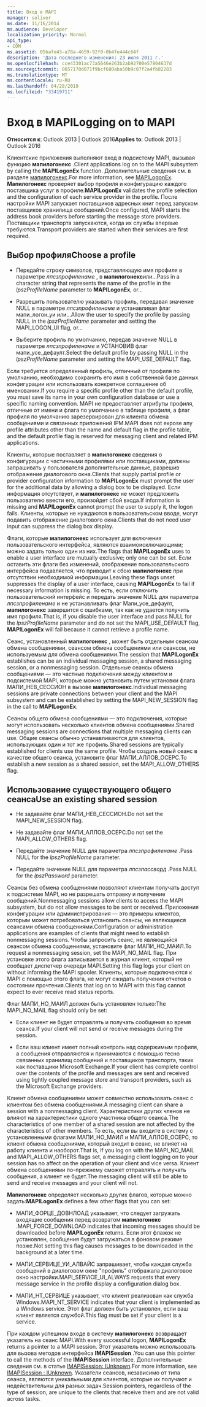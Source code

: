 ```yaml
---
title: Вход в MAPI
manager: soliver
ms.date: 11/16/2014
ms.audience: Developer
localization_priority: Normal
api_type:
- COM
ms.assetid: 05bafe43-a78a-4659-92f0-0b4fe444c64f
description: 'Дата последнего изменения: 23 июля 2011 г.'
ms.openlocfilehash: cce43301ac73a5646e263b2ab92700e57804637d
ms.sourcegitcommit: 8657170d071f9bcf680aba50b9c07f2a4fb82283
ms.translationtype: MT
ms.contentlocale: ru-RU
ms.lasthandoff: 04/28/2019
ms.locfileid: "33419711"
---
```

# <a name="logging-on-to-mapi"></a><span data-ttu-id="e6e63-103">Вход в MAPI</span><span class="sxs-lookup"><span data-stu-id="e6e63-103">Logging on to MAPI</span></span>
 
<span data-ttu-id="e6e63-104">**Относится к**: Outlook 2013 | Outlook 2016</span><span class="sxs-lookup"><span data-stu-id="e6e63-104">**Applies to**: Outlook 2013 | Outlook 2016</span></span> 
  
<span data-ttu-id="e6e63-105">Клиентские приложения выполняют вход в подсистему MAPI, вызывая функцию **мапилогонекс** .</span><span class="sxs-lookup"><span data-stu-id="e6e63-105">Client applications log on to the MAPI subsystem by calling the **MAPILogonEx** function.</span></span> <span data-ttu-id="e6e63-106">Дополнительные сведения см. в разделе [мапилогонекс](mapilogonex.md).</span><span class="sxs-lookup"><span data-stu-id="e6e63-106">For more information, see [MAPILogonEx](mapilogonex.md).</span></span> <span data-ttu-id="e6e63-107">**Мапилогонекс** проверяет выбор профиля и конфигурацию каждого поставщика услуг в профиле.</span><span class="sxs-lookup"><span data-stu-id="e6e63-107">**MAPILogonEx** validates the profile selection and the configuration of each service provider in the profile.</span></span> <span data-ttu-id="e6e63-108">После настройки MAPI запускает поставщиков адресных книг перед запуском поставщиков хранилища сообщений.</span><span class="sxs-lookup"><span data-stu-id="e6e63-108">Once configured, MAPI starts the address book providers before starting the message store providers.</span></span> <span data-ttu-id="e6e63-109">Поставщики транспорта запускаются, когда их службы впервые требуются.</span><span class="sxs-lookup"><span data-stu-id="e6e63-109">Transport providers are started when their services are first required.</span></span> 
  
## <a name="choose-a-profile"></a><span data-ttu-id="e6e63-110">Выбор профиля</span><span class="sxs-lookup"><span data-stu-id="e6e63-110">Choose a profile</span></span>
  
- <span data-ttu-id="e6e63-111">Передайте строку символов, представляющую имя профиля в параметре _лпсзпрофиленаме_ , в **мапилогонекс**или...</span><span class="sxs-lookup"><span data-stu-id="e6e63-111">Pass in a character string that represents the name of the profile in the  _lpszProfileName_ parameter to **MAPILogonEx**, or...</span></span>
    
- <span data-ttu-id="e6e63-112">Разрешить пользователю указывать профиль, передавая значение NULL в параметре _лпсзпрофиленаме_ и устанавливая флаг мапи_логон_уи или...</span><span class="sxs-lookup"><span data-stu-id="e6e63-112">Allow the user to specify the profile by passing NULL in the  _lpszProfileName_ parameter and setting the MAPI_LOGON_UI flag, or...</span></span> 

- <span data-ttu-id="e6e63-113">Выберите профиль по умолчанию, передав значение NULL в параметре _лпсзпрофиленаме_ и УСТАНОВИВ флаг мапи_усе_дефаулт.</span><span class="sxs-lookup"><span data-stu-id="e6e63-113">Select the default profile by passing NULL in the  _lpszProfileName_ parameter and setting the MAPI_USE_DEFAULT flag.</span></span> 
    
<span data-ttu-id="e6e63-114">Если требуется определенный профиль, отличный от профиля по умолчанию, необходимо сохранить его имя в собственной базе данных конфигурации или использовать конкретное соглашение об именовании.</span><span class="sxs-lookup"><span data-stu-id="e6e63-114">If you require a specific profile other than the default profile, you must save its name in your own configuration database or use a specific naming convention.</span></span> <span data-ttu-id="e6e63-115">MAPI не предоставляет атрибуты профиля, отличные от имени и флага по умолчанию в таблице профиля, а флаг профиля по умолчанию зарезервирован для клиента обмена сообщениями и связанных приложений IPM.</span><span class="sxs-lookup"><span data-stu-id="e6e63-115">MAPI does not expose any profile attributes other than the name and default flag in the profile table, and the default profile flag is reserved for messaging client and related IPM applications.</span></span>
  
<span data-ttu-id="e6e63-116">Клиенты, которые поставляет в **мапилогонекс** сведения о конфигурации с частичными профилями или поставщиками, должны запрашивать у пользователя дополнительные данные, разрешив отображение диалогового окна.</span><span class="sxs-lookup"><span data-stu-id="e6e63-116">Clients that supply partial profile or provider configuration information to **MAPILogonEx** must prompt the user for the additional data by allowing a dialog box to be displayed.</span></span> <span data-ttu-id="e6e63-117">Если информация отсутствует, и **мапилогонекс** не может предложить пользователю ввести его, произойдет сбой входа.</span><span class="sxs-lookup"><span data-stu-id="e6e63-117">If information is missing and **MAPILogonEx** cannot prompt the user to supply it, the logon fails.</span></span> <span data-ttu-id="e6e63-118">Клиенты, которые не нуждаются в пользовательском вводе, могут подавить отображение диалогового окна.</span><span class="sxs-lookup"><span data-stu-id="e6e63-118">Clients that do not need user input can suppress the dialog box display.</span></span> 
  
<span data-ttu-id="e6e63-119">Флаги, которые **мапилогонекс** использует для включения пользовательского интерфейса, являются взаимоисключающими; можно задать только один из них.</span><span class="sxs-lookup"><span data-stu-id="e6e63-119">The flags that **MAPILogonEx** uses to enable a user interface are mutually exclusive; only one can be set.</span></span> <span data-ttu-id="e6e63-120">Если оставить эти флаги без изменений, отображение пользовательского интерфейса подавляется, что приводит к сбою **мапилогонекс** при отсутствии необходимой информации.</span><span class="sxs-lookup"><span data-stu-id="e6e63-120">Leaving these flags unset suppresses the display of a user interface, causing **MAPILogonEx** to fail if necessary information is missing.</span></span> <span data-ttu-id="e6e63-121">То есть, если отключить пользовательский интерфейс и передать значение NULL для параметра _лпсзпрофиленаме_ и не устанавливать флаг Мапи_усе_дефаулт, **мапилогонекс** завершится с ошибками, так как не удается получить имя профиля.</span><span class="sxs-lookup"><span data-stu-id="e6e63-121">That is, if you disable the user interface and pass NULL for the  _lpszProfileName_ parameter and do not set the MAPI_USE_DEFAULT flag, **MAPILogonEx** will fail because it cannot retrieve a profile name.</span></span> 
  
<span data-ttu-id="e6e63-122">Сеанс, установленный **мапилогонекс** , может быть отдельным сеансом обмена сообщениями, сеансом обмена сообщениями или сеансом, не используемым для обмена сообщениями.</span><span class="sxs-lookup"><span data-stu-id="e6e63-122">The session that **MAPILogonEx** establishes can be an individual messaging session, a shared messaging session, or a nonmessaging session.</span></span> <span data-ttu-id="e6e63-123">Отдельные сеансы обмена сообщениями — это частные подключения между клиентом и подсистемой MAPI, которые можно установить путем установки флага МАПИ_НЕВ_СЕССИОН в вызове **мапилогонекс**.</span><span class="sxs-lookup"><span data-stu-id="e6e63-123">Individual messaging sessions are private connections between your client and the MAPI subsystem and can be established by setting the MAPI_NEW_SESSION flag in the call to **MAPILogonEx**.</span></span>
  
<span data-ttu-id="e6e63-124">Сеансы общего обмена сообщениями — это подключения, которые могут использовать несколько клиентов обмена сообщениями.</span><span class="sxs-lookup"><span data-stu-id="e6e63-124">Shared messaging sessions are connections that multiple messaging clients can use.</span></span> <span data-ttu-id="e6e63-125">Общие сеансы обычно устанавливаются для клиентов, использующих один и тот же профиль.</span><span class="sxs-lookup"><span data-stu-id="e6e63-125">Shared sessions are typically established for clients use the same profile.</span></span> <span data-ttu-id="e6e63-126">Чтобы создать новый сеанс в качестве общего сеанса, установите флаг МАПИ_АЛЛОВ_ОСЕРС.</span><span class="sxs-lookup"><span data-stu-id="e6e63-126">To establish a new session as a shared session, set the MAPI_ALLOW_OTHERS flag.</span></span> 
  
## <a name="use-an-existing-shared-session"></a><span data-ttu-id="e6e63-127">Использование существующего общего сеанса</span><span class="sxs-lookup"><span data-stu-id="e6e63-127">Use an existing shared session</span></span>
  
- <span data-ttu-id="e6e63-128">Не задавайте флаг МАПИ_НЕВ_СЕССИОН.</span><span class="sxs-lookup"><span data-stu-id="e6e63-128">Do not set the MAPI_NEW_SESSION flag.</span></span>
    
- <span data-ttu-id="e6e63-129">Не задавайте флаг МАПИ_АЛЛОВ_ОСЕРС.</span><span class="sxs-lookup"><span data-stu-id="e6e63-129">Do not set the MAPI_ALLOW_OTHERS flag.</span></span>
    
- <span data-ttu-id="e6e63-130">Передайте значение NULL для параметра _лпсзпрофиленаме_ .</span><span class="sxs-lookup"><span data-stu-id="e6e63-130">Pass NULL for the  _lpszProfileName_ parameter.</span></span> 
    
- <span data-ttu-id="e6e63-131">Передайте значение NULL для параметра _лпсзпассворд_ .</span><span class="sxs-lookup"><span data-stu-id="e6e63-131">Pass NULL for the  _lpszPassword_ parameter.</span></span> 
    
<span data-ttu-id="e6e63-132">Сеансы без обмена сообщениями позволяют клиентам получать доступ к подсистеме MAPI, но не разрешать отправку и получение сообщений.</span><span class="sxs-lookup"><span data-stu-id="e6e63-132">Nonmessaging sessions allow clients to access the MAPI subsystem, but do not allow messages to be sent or received.</span></span> <span data-ttu-id="e6e63-133">Приложения конфигурации или администрирования — это примеры клиентов, которым может потребоваться установить сеансы, не являющиеся сеансами обмена сообщениями.</span><span class="sxs-lookup"><span data-stu-id="e6e63-133">Configuration or administration applications are examples of clients that might need to establish nonmessaging sessions.</span></span> <span data-ttu-id="e6e63-134">Чтобы запросить сеанс, не являющийся сеансом обмена сообщениями, установите флаг МАПИ_НО_МАИЛ.</span><span class="sxs-lookup"><span data-stu-id="e6e63-134">To request a nonmessaging session, set the MAPI_NO_MAIL flag.</span></span> <span data-ttu-id="e6e63-135">При установке этого флага записывается в журнал клиент, который не сообщает диспетчер очереди MAPI.</span><span class="sxs-lookup"><span data-stu-id="e6e63-135">Setting this flag logs your client on without informing the MAPI spooler.</span></span> <span data-ttu-id="e6e63-136">Клиенты, которые подключаются к MAPI с помощью этого флага, не могут ожидать получения отчетов о состоянии прочтения.</span><span class="sxs-lookup"><span data-stu-id="e6e63-136">Clients that log on to MAPI with this flag cannot expect to ever receive read status reports.</span></span>
  
<span data-ttu-id="e6e63-137">Флаг МАПИ_НО_МАИЛ должен быть установлен только:</span><span class="sxs-lookup"><span data-stu-id="e6e63-137">The MAPI_NO_MAIL flag should only be set:</span></span>
  
- <span data-ttu-id="e6e63-138">Если клиент не будет отправлять и получать сообщения во время сеанса.</span><span class="sxs-lookup"><span data-stu-id="e6e63-138">If your client will not send or receive messages during the session.</span></span>
    
- <span data-ttu-id="e6e63-139">Если ваш клиент имеет полный контроль над содержимым профиля, а сообщения отправляются и принимаются с помощью тесно связанных хранилищ сообщений и поставщиков транспорта, таких как поставщики Microsoft Exchange.</span><span class="sxs-lookup"><span data-stu-id="e6e63-139">If your client has complete control over the contents of the profile and messages are sent and received using tightly coupled message store and transport providers, such as the Microsoft Exchange providers.</span></span>
    
<span data-ttu-id="e6e63-140">Клиент обмена сообщениями может совместно использовать сеанс с клиентом без обмена сообщениями.</span><span class="sxs-lookup"><span data-stu-id="e6e63-140">A messaging client can share a session with a nonmessaging client.</span></span> <span data-ttu-id="e6e63-141">Характеристики других членов не влияют на характеристики одного участника общего сеанса.</span><span class="sxs-lookup"><span data-stu-id="e6e63-141">The characteristics of one member of a shared session are not affected by the characteristics of other members.</span></span> <span data-ttu-id="e6e63-142">То есть, если вы входите в систему с установленными флагами МАПИ_НО_МАИЛ и МАПИ_АЛЛОВ_ОСЕРС, то клиент обмена сообщениями, который входит в сеанс, не влияет на работу клиента и наоборот.</span><span class="sxs-lookup"><span data-stu-id="e6e63-142">That is, if you log on with the MAPI_NO_MAIL and MAPI_ALLOW_OTHERS flags set, a messaging client logging on to your session has no affect on the operation of your client and vice versa.</span></span> <span data-ttu-id="e6e63-143">Клиент обмена сообщениями по-прежнему сможет отправлять и получать сообщения, а клиент не будет.</span><span class="sxs-lookup"><span data-stu-id="e6e63-143">The messaging client will still be able to send and receive messages and your client will not.</span></span>
  
<span data-ttu-id="e6e63-144">**Мапилогонекс** определяет несколько других флагов, которые можно задать:</span><span class="sxs-lookup"><span data-stu-id="e6e63-144">**MAPILogonEx** defines a few other flags that you can set:</span></span> 
  
- <span data-ttu-id="e6e63-145">МАПИ_ФОРЦЕ_ДОВНЛОАД указывает, что следует загружать входящие сообщения перед возвратом **мапилогонекс** .</span><span class="sxs-lookup"><span data-stu-id="e6e63-145">MAPI_FORCE_DOWNLOAD indicates that incoming messages should be downloaded before **MAPILogonEx** returns.</span></span> <span data-ttu-id="e6e63-146">Если этот флажок не установлен, сообщения будут загружаться в фоновом режиме позже.</span><span class="sxs-lookup"><span data-stu-id="e6e63-146">Not setting this flag causes messages to be downloaded in the background at a later time.</span></span> 
    
- <span data-ttu-id="e6e63-147">МАПИ_СЕРВИЦЕ_УИ_АЛВАЙС запрашивает, чтобы каждая служба сообщений в диалоговом окне "профиль" отображала диалоговое окно настройки.</span><span class="sxs-lookup"><span data-stu-id="e6e63-147">MAPI_SERVICE_UI_ALWAYS requests that every message service in the profile display a configuration dialog box.</span></span>
    
- <span data-ttu-id="e6e63-148">МАПИ_НТ_СЕРВИЦЕ указывает, что клиент реализован как служба Windows.</span><span class="sxs-lookup"><span data-stu-id="e6e63-148">MAPI_NT_SERVICE indicates that your client is implemented as a Windows service.</span></span> <span data-ttu-id="e6e63-149">Этот флаг должен быть установлен, если ваш клиент является службой.</span><span class="sxs-lookup"><span data-stu-id="e6e63-149">This flag must be set if your client is a service.</span></span>
    
<span data-ttu-id="e6e63-150">При каждом успешном входе в систему **мапилогонекс** возвращает указатель на сеанс MAPI.</span><span class="sxs-lookup"><span data-stu-id="e6e63-150">With every successful logon, **MAPILogonEx** returns a pointer to a MAPI session.</span></span> <span data-ttu-id="e6e63-151">Этот указатель можно использовать для вызова методов интерфейса **IMAPISession** .</span><span class="sxs-lookup"><span data-stu-id="e6e63-151">You can use this pointer to call the methods of the **IMAPISession** interface.</span></span> <span data-ttu-id="e6e63-152">Дополнительные сведения см. в статье [IMAPISession: IUnknown](imapisessioniunknown.md).</span><span class="sxs-lookup"><span data-stu-id="e6e63-152">For more information, see [IMAPISession : IUnknown](imapisessioniunknown.md).</span></span> <span data-ttu-id="e6e63-153">Указатели сеансов, независимо от типа сеанса, являются уникальными для клиентов, которые их получают и недействительны для разных задач.</span><span class="sxs-lookup"><span data-stu-id="e6e63-153">Session pointers, regardless of the type of session, are unique to the clients that receive them and are not valid across tasks.</span></span>
  

